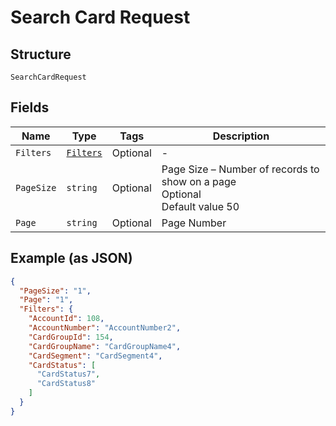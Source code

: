 
# Search Card Request

## Structure

`SearchCardRequest`

## Fields

| Name | Type | Tags | Description |
|  --- | --- | --- | --- |
| `Filters` | [`Filters`](../../doc/models/filters.md) | Optional | - |
| `PageSize` | `string` | Optional | Page Size – Number of records to show on a page<br>Optional<br>Default value 50 |
| `Page` | `string` | Optional | Page Number |

## Example (as JSON)

```json
{
  "PageSize": "1",
  "Page": "1",
  "Filters": {
    "AccountId": 108,
    "AccountNumber": "AccountNumber2",
    "CardGroupId": 154,
    "CardGroupName": "CardGroupName4",
    "CardSegment": "CardSegment4",
    "CardStatus": [
      "CardStatus7",
      "CardStatus8"
    ]
  }
}
```

